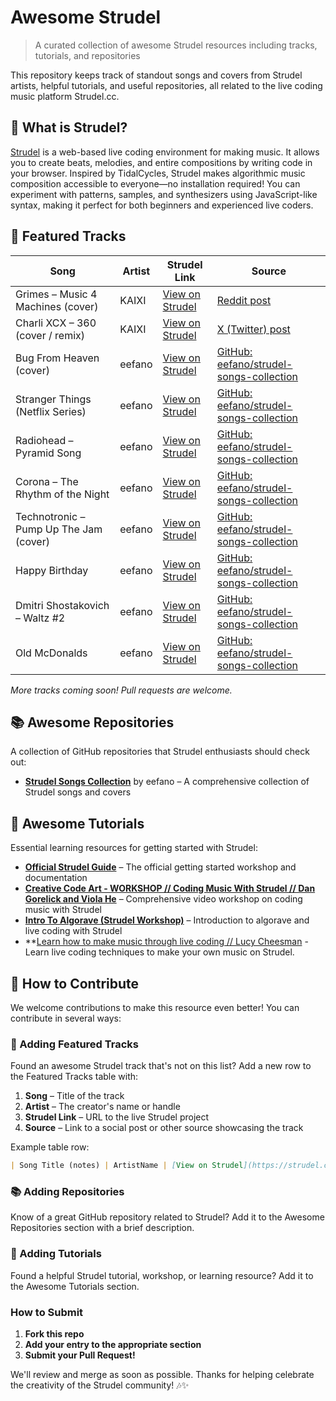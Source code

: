 # Awesome Strudel

> A curated collection of awesome Strudel resources including tracks, tutorials, and repositories

This repository keeps track of standout songs and covers from Strudel artists, helpful tutorials, and useful repositories, all related to the live coding music platform Strudel.cc.

## 🤔 What is Strudel?

[Strudel](https://strudel.cc/) is a web-based live coding environment for making music. It allows you to create beats, melodies, and entire compositions by writing code in your browser. Inspired by TidalCycles, Strudel makes algorithmic music composition accessible to everyone—no installation required! You can experiment with patterns, samples, and synthesizers using JavaScript-like syntax, making it perfect for both beginners and experienced live coders.

## 🎵 Featured Tracks

| Song                                        | Artist   | Strudel Link                                           | Source                                                                                   |
|---------------------------------------------|----------|--------------------------------------------------------|------------------------------------------------------------------------------------------|
| Grimes – Music 4 Machines (cover)           | KAIXI    | [View on Strudel](https://strudel.cc/?sOc7cVTqJHUU)     | [Reddit post](https://www.reddit.com/r/Grimes/comments/1cqhk68/i_made_a_cover_of_grimes_music_4_machines_with/) |
| Charli XCX – 360 (cover / remix)            | KAIXI    | [View on Strudel](https://strudel.cc/?2ErYTSUotoaQ)     | [X (Twitter) post](https://x.com/xxkaixi/status/1926482951174234429)                      |
| Bug From Heaven (cover)                     | eefano   | [View on Strudel](https://strudel.cc/?I6tz-5JrPnC9)     | [GitHub: eefano/strudel-songs-collection](https://github.com/eefano/strudel-songs-collection/blob/main/bugfromheaven.js) |
| Stranger Things (Netflix Series)            | eefano   | [View on Strudel](https://strudel.cc/?jq8RmPcjADF9)     | [GitHub: eefano/strudel-songs-collection](https://github.com/eefano/strudel-songs-collection) |
| Radiohead – Pyramid Song                    | eefano   | [View on Strudel](https://strudel.cc/?MeMCjUtlCAoK)     | [GitHub: eefano/strudel-songs-collection](https://github.com/eefano/strudel-songs-collection) |
| Corona – The Rhythm of the Night            | eefano   | [View on Strudel](https://strudel.cc/?ReHB6EHNb81b)     | [GitHub: eefano/strudel-songs-collection](https://github.com/eefano/strudel-songs-collection) |
| Technotronic – Pump Up The Jam (cover)      | eefano   | [View on Strudel](https://strudel.cc/?UAVGnDf_1EV1)     | [GitHub: eefano/strudel-songs-collection](https://github.com/eefano/strudel-songs-collection) |
| Happy Birthday                              | eefano   | [View on Strudel](https://strudel.cc/?DLqP6rcF6lZc)     | [GitHub: eefano/strudel-songs-collection](https://github.com/eefano/strudel-songs-collection) |
| Dmitri Shostakovich – Waltz #2              | eefano   | [View on Strudel](https://strudel.cc/?o2VwC4Jq66XI)     | [GitHub: eefano/strudel-songs-collection](https://github.com/eefano/strudel-songs-collection) |
| Old McDonalds                               | eefano   | [View on Strudel](https://strudel.cc/?rDUAQ7v1lODK)     | [GitHub: eefano/strudel-songs-collection](https://github.com/eefano/strudel-songs-collection) |

*More tracks coming soon! Pull requests are welcome.*

## 📚 Awesome Repositories

A collection of GitHub repositories that Strudel enthusiasts should check out:

- **[Strudel Songs Collection](https://github.com/eefano/strudel-songs-collection)** by eefano – A comprehensive collection of Strudel songs and covers

## 📖 Awesome Tutorials

Essential learning resources for getting started with Strudel:

- **[Official Strudel Guide](https://strudel.cc/workshop/getting-started/)** – The official getting started workshop and documentation
- **[Creative Code Art - WORKSHOP // Coding Music With Strudel // Dan Gorelick and Viola He](https://www.youtube.com/watch?v=oqyAJ4WeKoU&ab_channel=CreativeCodeArt)** – Comprehensive video workshop on coding music with Strudel
- **[Intro To Algorave (Strudel Workshop)](https://glfmn.io/presentations/algorave/)** – Introduction to algorave and live coding with Strudel
- **[Learn how to make music through live coding // Lucy Cheesman](https://www.youtube.com/watch?v=QRJ0xrjLj6A) - Learn live coding techniques to make your own music on Strudel.

## 🚀 How to Contribute

We welcome contributions to make this resource even better! You can contribute in several ways:

### 🎵 Adding Featured Tracks

Found an awesome Strudel track that's not on this list? Add a new row to the Featured Tracks table with:

1. **Song** – Title of the track
2. **Artist** – The creator's name or handle  
3. **Strudel Link** – URL to the live Strudel project  
4. **Source** – Link to a social post or other source showcasing the track  

Example table row:
```markdown
| Song Title (notes) | ArtistName | [View on Strudel](https://strudel.cc/?yourLinkHere) | [Source](https://link.to/your/source) |
```

### 📚 Adding Repositories

Know of a great GitHub repository related to Strudel? Add it to the Awesome Repositories section with a brief description.

### 📖 Adding Tutorials

Found a helpful Strudel tutorial, workshop, or learning resource? Add it to the Awesome Tutorials section.

### How to Submit

1. **Fork this repo**
2. **Add your entry to the appropriate section**
3. **Submit your Pull Request!**

We'll review and merge as soon as possible. Thanks for helping celebrate the creativity of the Strudel community! 🎶✨
